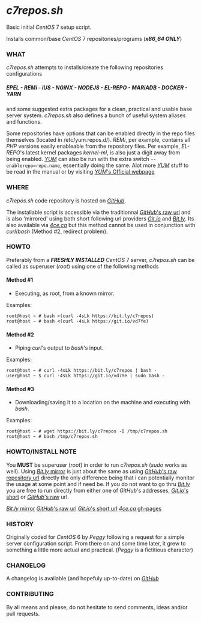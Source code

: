 # _c7repos.sh_

Basic initial *CentOS* 7 setup script.

Installs common/base *CentOS* 7 repositories/programs (___x86_64 ONLY___)

### WHAT

*c7repos.sh* attempts to installs/create the following repositories configurations

##### ___EPEL___ - ___REMi___ - __iUS__ - ___NGiNX___ - ___NODEJS___ - ___EL-REPO___ - ___MARiADB___ - ___DOCKER___ - ___YARN___

and some suggested extra packages for a clean, practical and usable base server system. _c7repos.sh_ also defines a bunch of useful system aliases and functions.

Some repositories have options that can be enabled directly in the repo files themselves (located in /etc/yum.repos.d/). _REMi_, per example, contains all _PHP_ versions easily enableable from the repository files. Per example, _EL-REPO_'s latest kernel packages _kernel-ml_, is also just a digit away from being enabled. [_YUM_](http://yum.baseurl.org) can also be run with the extra switch `--enablerepo=repo.name`, essentially doing the same. Alot more [_YUM_](http://yum.baseurl.org) stuff to be read in the manual or by visiting [_YUM_'s Official webpage](http://yum.baseurl.org)

### WHERE

_c7repos.sh_ code repository is hosted on [_GitHub_](https://github.com/mathieu-aubin/c7repos).

The installable script is accessible via the traditionnal [_GitHub_'s raw url](https://raw.githubusercontent.com/mathieu-aubin/c7repos/master/c7repos.sh) and is also 'mirrored' using both short following url providers [_Git.io_](https://git.io/vd7Ye) and [_Bit.ly_](https://bit.ly/c7repos). Its also available via [_4ce.ca_](https://c7repos.4ce.ca/raw) but this method cannot be used in conjunction with _curl_/_bash_ (Method \#2, redirect problem).

### HOWTO

Preferably from a ___FRESHLY INSTALLED___ *CentOS* 7 server, _c7repos.sh_ can be called as superuser (_root_) using one of the following methods

#### Method #1

   - Executing, as root, from a known mirror.

   Examples:

    root@host ~ # bash <(curl -4sLk https://bit.ly/c7repos)
    root@host ~ # bash <(curl -4sLk https://git.io/vd7Ye)

#### Method #2

   - Piping _curl_'s output to _bash_'s input.

   Examples:

    root@host ~ # curl -4sLk https://bit.ly/c7repos | bash -
    user@host ~ $ curl -4sLk https://git.io/vd7Ye | sudo bash -

#### Method #3

   - Downloading/saving it to a location on the machine and executing with _bash_.

   Examples:

    root@host ~ # wget https://bit.ly/c7repos -O /tmp/c7repos.sh
    root@host ~ # bash /tmp/c7repos.sh

### HOWTO/INSTALL NOTE

You **MUST** be superuser (_root_) in order to run _c7repos.sh_ (_sudo_ works as well). Using [_Bit.ly_ mirror](https://bit.ly/c7repos) is just about the same as using [_GitHub_'s raw repository url](https://raw.githubusercontent.com/mathieu-aubin/c7repos/master/c7repos.sh) directly the only difference being that i can potentially monitor the usage at some point and if need be. If you do not want to go thru [_Bit.ly_](https://bit.ly/c7repos) you are free to run directly from either one of _GitHub_'s addresses, [_Git.io_'s short](https://git.io/vd7Ye) or [_GitHub_'s raw](https://raw.githubusercontent.com/mathieu-aubin/c7repos/master/c7repos.sh) url.

[_Bit.ly_ mirror](https://bit.ly/c7repos)
[_GitHub_'s raw url](https://raw.githubusercontent.com/mathieu-aubin/c7repos/master/c7repos.sh)
[_Git.io_'s short url](https://git.io/vd7Ye)
[_4ce.ca_ gh-pages](https://c7repos.4ce.ca/raw)

### HISTORY

Originally coded for *CentOS* 6 by _Peggy_ following a request for a simple server configuration script. From there on and some time later, it grew to something a little more actual and practical. (_Peggy_ is a fictitious character)

### CHANGELOG

A changelog is available (and hopefuly up-to-date) on [_GitHub_](https://git.io/vd5aC)

### CONTRIBUTING

By all means and please, do not hesitate to send comments, ideas and/or pull requests.
